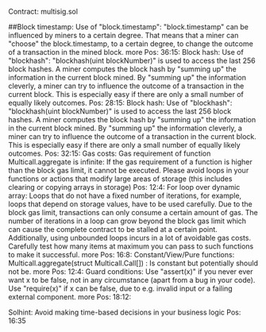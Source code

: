 Contract: multisig.sol

##Block timestamp:
Use of "block.timestamp": "block.timestamp" can be influenced by miners to a certain degree. That means that a miner can "choose" the block.timestamp, to a certain degree, to change the outcome of a transaction in the mined block.
more
Pos: 36:15:
Block hash:
Use of "blockhash": "blockhash(uint blockNumber)" is used to access the last 256 block hashes. A miner computes the block hash by "summing up" the information in the current block mined. By "summing up" the information cleverly, a miner can try to influence the outcome of a transaction in the current block. This is especially easy if there are only a small number of equally likely outcomes.
Pos: 28:15:
Block hash:
Use of "blockhash": "blockhash(uint blockNumber)" is used to access the last 256 block hashes. A miner computes the block hash by "summing up" the information in the current block mined. By "summing up" the information cleverly, a miner can try to influence the outcome of a transaction in the current block. This is especially easy if there are only a small number of equally likely outcomes.
Pos: 32:15:
Gas costs:
Gas requirement of function Multicall.aggregate is infinite: If the gas requirement of a function is higher than the block gas limit, it cannot be executed. Please avoid loops in your functions or actions that modify large areas of storage (this includes clearing or copying arrays in storage)
Pos: 12:4:
For loop over dynamic array:
Loops that do not have a fixed number of iterations, for example, loops that depend on storage values, have to be used carefully. Due to the block gas limit, transactions can only consume a certain amount of gas. The number of iterations in a loop can grow beyond the block gas limit which can cause the complete contract to be stalled at a certain point. Additionally, using unbounded loops incurs in a lot of avoidable gas costs. Carefully test how many items at maximum you can pass to such functions to make it successful.
more
Pos: 16:8:
Constant/View/Pure functions:
Multicall.aggregate(struct Multicall.Call[]) : Is constant but potentially should not be.
more
Pos: 12:4:
Guard conditions:
Use "assert(x)" if you never ever want x to be false, not in any circumstance (apart from a bug in your code). Use "require(x)" if x can be false, due to e.g. invalid input or a failing external component.
more
Pos: 18:12:

Solhint:
Avoid making time-based decisions in your business logic
Pos: 16:35
